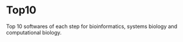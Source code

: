 # Top10
Top 10 softwares of each step for bioinformatics, systems biology and computational biology.
